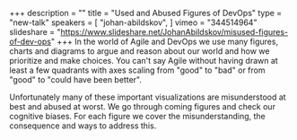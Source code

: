 +++
description = ""
title = "Used and Abused Figures of DevOps"
type = "new-talk"
speakers = [
        "johan-abildskov",
]
vimeo = "344514964"
slideshare = "https://www.slideshare.net/JohanAbildskov/misused-figures-of-dev-ops"
+++
In the world of Agile and DevOps we use many figures, charts and diagrams to argue and
reason about our world and how we prioritize and make choices. You can't say Agile without
having drawn at least a few quadrants with axes scaling from "good" to "bad" or from
"good" to "could have been better".

Unfortunately many of these important visualizations are misunderstood at best and abused
at worst. We go through coming figures and check our cognitive biases. For each figure we
cover the misunderstanding, the consequence and ways to address this.
